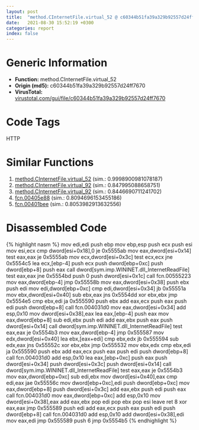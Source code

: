 ```yaml
---
layout: post
title:  "method.CInternetFile.virtual_52 @ c60344b51fa39a329b92557d24ff7670"
date:   2021-08-30 15:52:19 +0300
categories: report
index: false
---
```


# Generic Information
- **Function:** method.CInternetFile.virtual\_52
- **Origin (md5):** c60344b51fa39a329b92557d24ff7670
- **VirusTotal:** [virustotal.com/gui/file/c60344b51fa39a329b92557d24ff7670][virustotal_ref]

# Code Tags
<span class="tag" id="HTTP">HTTP</span>


# Similar Functions

1. [method.CInternetFile.virtual\_52][similar_1_ref] (sim.: 0.9998900981078187)
2. [method.CInternetFile.virtual\_92][similar_2_ref] (sim.: 0.847995088658751)
3. [method.CInternetFile.virtual\_92][similar_3_ref] (sim.: 0.8446690711241702)
4. [fcn.00405e88][similar_4_ref] (sim.: 0.8094696153455186)
5. [fcn.00401bee][similar_5_ref] (sim.: 0.8053982913632556)


# Disassembled Code

{% highlight nasm %}
mov edi,edi
push ebp
mov ebp,esp
push ecx
push esi
mov esi,ecx
cmp dword[esi+0x18],0
je 0x5555ab
mov eax,dword[esi+0x14]
test eax,eax
je 0x5555ab
mov ecx,dword[esi+0x3c]
test ecx,ecx
jne 0x5554c5
lea ecx,[ebp-4]
push ecx
push dword[ebp+0xc]
push dword[ebp+8]
push eax
call dword[sym.imp.WININET.dll_InternetReadFile]
test eax,eax
jne 0x5554bd
push 0
push dword[esi+0x1c]
call fcn.00555223
mov eax,dword[ebp-4]
jmp 0x55558b
mov eax,dword[esi+0x38]
push ebx
push edi
mov edi,dword[ebp+0xc]
cmp edi,dword[esi+0x34]
jb 0x55551a
mov ebx,dword[esi+0x40]
sub ebx,eax
jns 0x5554dd
xor ebx,ebx
jmp 0x5554e5
cmp ebx,edi
ja 0x555590
push ebx
add eax,ecx
push eax
push edi
push dword[ebp+8]
call fcn.004031d0
mov eax,dword[esi+0x34]
add esp,0x10
mov dword[esi+0x38],eax
lea eax,[ebp-4]
push eax
mov eax,dword[ebp+8]
sub edi,ebx
push edi
add eax,ebx
push eax
push dword[esi+0x14]
call dword[sym.imp.WININET.dll_InternetReadFile]
test eax,eax
je 0x5554b3
mov eax,dword[ebp-4]
jmp 0x555587
mov edx,dword[esi+0x40]
lea ebx,[eax+edi]
cmp ebx,edx
jb 0x555594
sub edx,eax
jns 0x55552c
xor ebx,ebx
jmp 0x555532
mov ebx,edx
cmp ebx,edi
ja 0x555590
push ebx
add eax,ecx
push eax
push edi
push dword[ebp+8]
call fcn.004031d0
add esp,0x10
lea eax,[ebp+0xc]
push eax
push dword[esi+0x34]
push dword[esi+0x3c]
push dword[esi+0x14]
call dword[sym.imp.WININET.dll_InternetReadFile]
test eax,eax
je 0x5554b3
mov eax,dword[ebp+0xc]
sub edi,ebx
mov dword[esi+0x40],eax
cmp edi,eax
jae 0x55556c
mov dword[ebp+0xc],edi
push dword[ebp+0xc]
mov eax,dword[ebp+8]
push dword[esi+0x3c]
add eax,ebx
push edi
push eax
call fcn.004031d0
mov eax,dword[ebp+0xc]
add esp,0x10
mov dword[esi+0x38],eax
add eax,ebx
pop edi
pop ebx
pop esi
leave
ret 8
xor eax,eax
jmp 0x555589
push edi
add eax,ecx
push eax
push edi
push dword[ebp+8]
call fcn.004031d0
add esp,0x10
add dword[esi+0x38],edi
mov eax,edi
jmp 0x555589
push 6
jmp 0x5554b5
{% endhighlight %}


[similar_1_ref]: /report/method.CInternetFile.virtual_52@a1c6b07868a0eea8f4ee5a872aa71909
[similar_2_ref]: /report/method.CInternetFile.virtual_92@c60344b51fa39a329b92557d24ff7670
[similar_3_ref]: /report/method.CInternetFile.virtual_92@a1c6b07868a0eea8f4ee5a872aa71909
[similar_4_ref]: /report/fcn.00405e88@4c2db4ba96e80258daff665d7d7a016a
[similar_5_ref]: /report/fcn.00401bee@5f763449465a14d1cdb5ea67e2f984d0
[virustotal_ref]: https://www.virustotal.com/gui/file/c60344b51fa39a329b92557d24ff7670